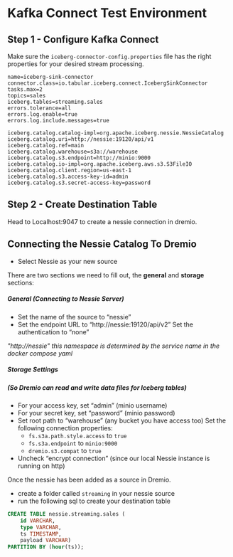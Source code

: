# Kafka Connect Test Environment

## Step 1 - Configure Kafka Connect

Make sure the `iceberg-connector-config.properties` file has the right properties for your desired stream processing.

```properties
name=iceberg-sink-connector
connector.class=io.tabular.iceberg.connect.IcebergSinkConnector
tasks.max=2
topics=sales
iceberg.tables=streaming.sales
errors.tolerance=all
errors.log.enable=true
errors.log.include.messages=true

iceberg.catalog.catalog-impl=org.apache.iceberg.nessie.NessieCatalog
iceberg.catalog.uri=http://nessie:19120/api/v1
iceberg.catalog.ref=main
iceberg.catalog.warehouse=s3a://warehouse
iceberg.catalog.s3.endpoint=http://minio:9000
iceberg.catalog.io-impl=org.apache.iceberg.aws.s3.S3FileIO
iceberg.catalog.client.region=us-east-1
iceberg.catalog.s3.access-key-id=admin
iceberg.catalog.s3.secret-access-key=password
```

## Step 2 - Create Destination Table

Head to Localhost:9047 to create a nessie connection in dremio.

## Connecting the Nessie Catalog To Dremio

- Select Nessie as your new source

There are two sections we need to fill out, the **general** and **storage** sections:

##### General (Connecting to Nessie Server)
- Set the name of the source to “nessie”
- Set the endpoint URL to “http://nessie:19120/api/v2” 
Set the authentication to “none”

*"http://nessie" this namespace is determined by the service name in the docker compose yaml*

##### Storage Settings 
##### (So Dremio can read and write data files for Iceberg tables)

- For your access key, set “admin” (minio username)
- For your secret key, set “password” (minio password)
- Set root path to “warehouse” (any bucket you have access too)
    Set the following connection properties:
    - `fs.s3a.path.style.access` to `true`
    - `fs.s3a.endpoint` to `minio:9000`
    - `dremio.s3.compat` to `true`
- Uncheck “encrypt connection” (since our local Nessie instance is running on http)

Once the nessie has been added as a source in Dremio.

- create a folder called `streaming` in your nessie source
- run the following sql to create your destination table 

```sql
CREATE TABLE nessie.streaming.sales (
    id VARCHAR,
    type VARCHAR,
    ts TIMESTAMP,
    payload VARCHAR)
PARTITION BY (hour(ts));
```